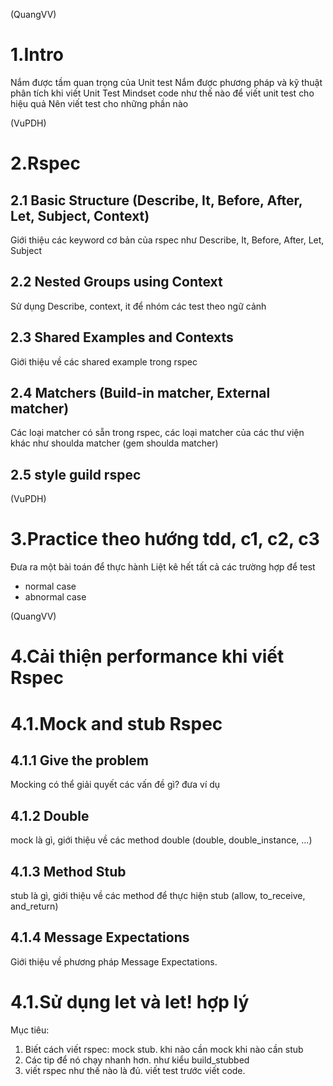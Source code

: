 (QuangVV)
# 1.Intro
Nắm được tầm quan trọng của Unit test
Nắm được phương pháp và kỹ thuật phân tích khi viết Unit Test
Mindset code như thế nào để viết unit test cho hiệu quả
Nên viết test cho những phần nào

(VuPDH)
# 2.Rspec
## 2.1 Basic Structure (Describe, It, Before, After, Let, Subject, Context)
Giới thiệu các keyword cơ bản của rspec như Describe, It, Before, After, Let, Subject
## 2.2 Nested Groups using Context
Sử dụng Describe, context, it để nhóm các test theo ngữ cảnh
## 2.3 Shared Examples and Contexts
Giới thiệu về các shared example trong rspec
## 2.4 Matchers (Build-in matcher, External matcher)
Các loại matcher có sẵn trong rspec, các loại matcher của các thư viện khác như shoulda matcher (gem shoulda matcher)
## 2.5 style guild rspec

(VuPDH)
# 3.Practice theo hướng tdd, c1, c2, c3
Đưa ra một bài toán để thực hành
Liệt kê hết tất cả các trường hợp để test
- normal case
- abnormal case

(QuangVV)
# 4.Cải thiện performance khi viết Rspec
# 4.1.Mock and stub Rspec
## 4.1.1 Give the problem
Mocking có thể giải quyết các vấn đề gì? đưa ví dụ
## 4.1.2 Double
mock là gì, giới thiệu về các method double (double, double_instance, ...)
## 4.1.3 Method Stub
stub là gì, giới thiệu về các method để thực hiện stub (allow, to_receive, and_return)
## 4.1.4 Message Expectations
Giới thiệu về phương pháp Message Expectations.
# 4.1.Sử dụng let và let! hợp lý

Mục tiêu:
1. Biết cách viết rspec: mock stub. khi nào cần mock khi nào cần stub
2. Các tip để nó chạy nhanh hơn. như kiểu build_stubbed
3. viết rspec như thế nào là đủ. viết test trước viết code.
